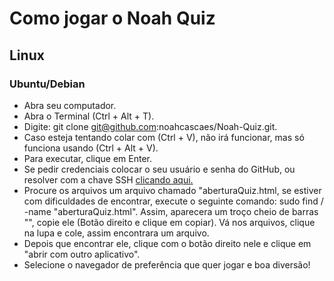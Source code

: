 # Como jogar o Noah Quiz

## Linux

### Ubuntu/Debian

 - Abra seu computador.
 - Abra o Terminal (Ctrl + Alt + T).
 - Digite: git clone git@github.com:noahcascaes/Noah-Quiz.git.
 - Caso esteja tentando colar com (Ctrl + V), não irá funcionar, mas só funciona usando (Ctrl + Alt + V).
 - Para executar, clique em Enter.
 - Se pedir credenciais colocar o seu usuário e senha do GitHub, ou resolver com a chave SSH [clicando aqui.](https://docs.github.com/pt/authentication/connecting-to-github-with-ssh/adding-a-new-ssh-key-to-your-github-account)
 - Procure os arquivos um arquivo chamado "aberturaQuiz.html, se estiver com dificuldades de encontrar, execute o seguinte comando: sudo find / -name "aberturaQuiz.html". Assim, aparecera um troço cheio de barras "\", copie ele (Botão direito e clique em copiar). Vá nos arquivos, clique na lupa e cole, assim encontrara um arquivo.
 - Depois que encontrar ele, clique com o botão direito nele e clique em "abrir com outro aplicativo".
 - Selecione o navegador de preferência que quer jogar e boa diversão!